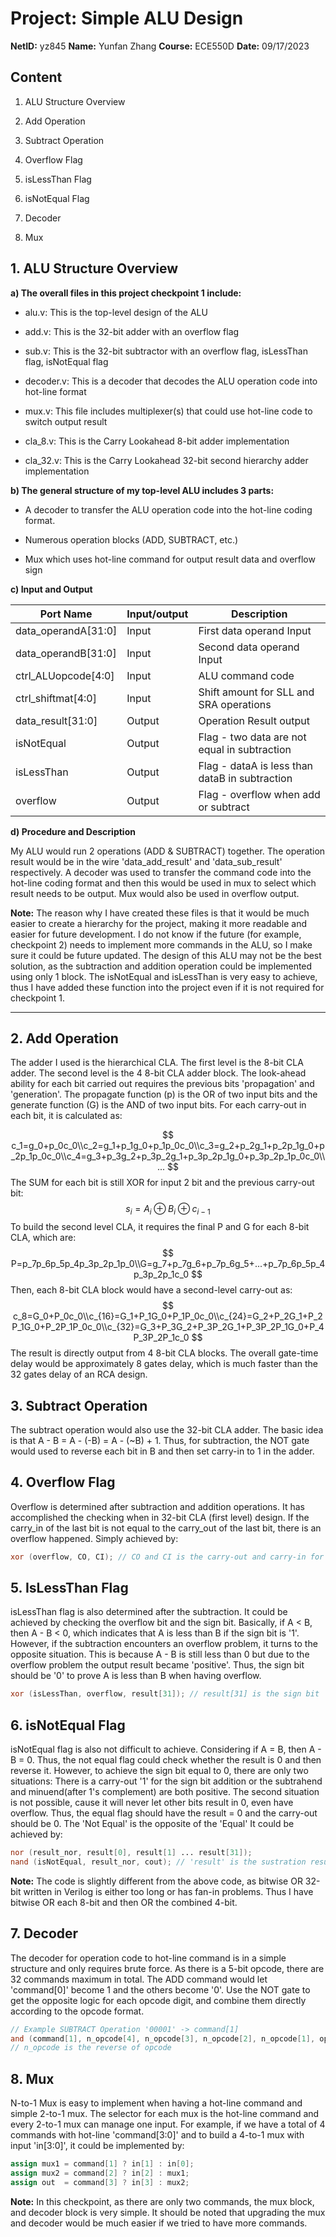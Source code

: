 # Project: Simple ALU Design

**NetID:** yz845   **Name:** Yunfan Zhang   **Course:** ECE550D   **Date:** 09/17/2023

## Content

1. ALU Structure Overview

2. Add Operation

3. Subtract Operation

4. Overflow Flag

5. isLessThan Flag

6. isNotEqual Flag

7. Decoder

8. Mux

## 1. ALU Structure Overview

**a) The overall files in this project checkpoint 1 include:**

- alu.v: This is the top-level design of the ALU

- add.v: This is the 32-bit adder with an overflow flag

- sub.v: This is the 32-bit subtractor with an overflow flag, isLessThan flag, isNotEqual flag

- decoder.v: This is a decoder that decodes the ALU operation code into hot-line format

- mux.v: This file includes multiplexer(s) that could use hot-line code to switch output result 

- cla_8.v: This is the Carry Lookahead 8-bit adder implementation

- cla_32.v: This is the Carry Lookahead 32-bit second hierarchy adder implementation

**b) The general structure of my top-level ALU includes 3 parts:** 

- A decoder to transfer the ALU operation code into the hot-line coding format. 

- Numerous operation blocks (ADD, SUBTRACT, etc.)

- Mux which uses hot-line command for output result data and overflow sign

**c) Input and Output**

|**Port Name**|**Input/output**|**Description**|
|-|-|-|
|data_operandA[31:0]|Input|First data operand Input|
|data_operandB[31:0]|Input|Second data operand Input|
|ctrl_ALUopcode[4:0]|Input|ALU command code |
|ctrl_shiftmat[4:0]|Input|Shift amount for SLL and SRA operations|
|data_result[31:0]|Output|Operation Result output|
|isNotEqual|Output|Flag - two data are not equal in subtraction|
|isLessThan|Output|Flag - dataA is less than dataB in subtraction|
|overflow|Output|Flag - overflow when add or subtract|

**d) Procedure and Description**

My ALU would run 2 operations (ADD & SUBTRACT) together. The operation result would be in the wire 'data_add_result' and 'data_sub_result' respectively. A decoder was used to transfer the command code into the hot-line coding format and then this would be used in mux to select which result needs to be output. Mux would also be used in overflow output.

**Note:** The reason why I have created these files is that it would be much easier to create a hierarchy for the project, making it more readable and easier for future development. I do not know if the future (for example, checkpoint 2) needs to implement more commands in the ALU, so I make sure it could be future updated. The design of this ALU may not be the best solution, as the subtraction and addition operation could be implemented using only 1 block. The isNotEqual and isLessThan is very easy to achieve, thus I have added these function into the project even if it is not required for checkpoint 1.

---

## 2. Add Operation

The adder I used is the hierarchical CLA. The first level is the 8-bit CLA adder. The second level is the 4 8-bit CLA adder block. The look-ahead ability for each bit carried out requires the previous bits 'propagation' and 'generation'. The propagate function (p) is the OR of two input bits and the generate function (G) is the AND of two input bits. For each carry-out in each bit, it is calculated as:

$$
c_1=g_0+p_0c_0\\c_2=g_1+p_1g_0+p_1p_0c_0\\c_3=g_2+p_2g_1+p_2p_1g_0+p_2p_1p_0c_0\\c_4=g_3+p_3g_2+p_3p_2g_1+p_3p_2p_1g_0+p_3p_2p_1p_0c_0\\...
$$
The SUM for each bit is still XOR for input 2 bit and the previous carry-out bit:
$$
s_i=A_i \oplus B_i \oplus c_{i-1}
$$
To build the second level CLA, it requires the final P and G for each 8-bit CLA, which are:
$$
P=p_7p_6p_5p_4p_3p_2p_1p_0\\G=g_7+p_7g_6+p_7p_6g_5+...+p_7p_6p_5p_4p_3p_2p_1c_0
$$
Then, each 8-bit CLA block would have a second-level carry-out as:
$$
c_8=G_0+P_0c_0\\c_{16}=G_1+P_1G_0+P_1P_0c_0\\c_{24}=G_2+P_2G_1+P_2P_1G_0+P_2P_1P_0c_0\\c_{32}=G_3+P_3G_2+P_3P_2G_1+P_3P_2P_1G_0+P_4P_3P_2P_1c_0
$$
The result is directly output from 4 8-bit CLA blocks. The overall gate-time delay would be approximately 8 gates delay, which is much faster than the 32 gates delay of an RCA design.

## 3. Subtract Operation

The subtract operation would also use the 32-bit CLA adder. The basic idea is that A - B = A - (-B) = A - (~B) + 1. Thus, for subtraction, the NOT gate would used to reverse each bit in B and then set carry-in to 1 in the adder.

## 4. Overflow Flag

Overflow is determined after subtraction and addition operations. It has accomplished the checking when in 32-bit CLA (first level) design. If the carry_in of the last bit is not equal to the carry_out of the last bit, there is an overflow happened. Simply achieved by:

```Verilog
xor (overflow, CO, CI); // CO and CI is the carry-out and carry-in for the MSB/Sign bit
```

## 5. IsLessThan Flag

isLessThan flag is also determined after the subtraction. It could be achieved by checking the overflow bit and the sign bit. Basically, if A < B, then A - B < 0, which indicates that A is less than B if the sign bit is '1'. However, if the subtraction encounters an overflow problem, it turns to the opposite situation. This is because A - B is still less than 0 but due to the overflow problem the output result became 'positive'. Thus, the sign bit should be '0' to prove A is less than B when having overflow. 

```Verilog
xor (isLessThan, overflow, result[31]); // result[31] is the sign bit
```

## 6. isNotEqual Flag

isNotEqual flag is also not difficult to achieve. Considering if A = B, then A - B = 0. Thus, the not equal flag could check whether the result is 0 and then reverse it. However, to achieve the sign bit equal to 0, there are only two situations: There is a carry-out '1' for the sign bit addition or the subtrahend and minuend(after 1's complement) are both positive. The second situation is not possible, cause it will never let other bits result in 0, even have overflow. Thus, the equal flag should have the result = 0 and the carry-out should be 0. The 'Not Equal' is the opposite of the 'Equal' It could be achieved by:

```Verilog
nor (result_nor, result[0], result[1] ... result[31]); 
nand (isNotEqual, result_nor, cout); // 'result' is the sustration result
```

**Note:** The code is slightly different from the above code, as bitwise OR 32-bit written in Verilog is either too long or has fan-in problems. Thus I have bitwise OR each 8-bit and then OR the combined 4-bit.  

## 7. Decoder

The decoder for operation code to hot-line command is in a simple structure and only requires brute force. As there is a 5-bit opcode, there are 32 commands maximum in total. The ADD command would let 'command[0]' become 1 and the others become '0'. Use the NOT gate to get the opposite logic for each opcode digit, and combine them directly according to the opcode format.

```Verilog
// Example SUBTRACT Operation '00001' -> command[1]
and (command[1], n_opcode[4], n_opcode[3], n_opcode[2], n_opcode[1], opcode[0]);
// n_opcode is the reverse of opcode
```

## 8. Mux

N-to-1 Mux is easy to implement when having a hot-line command and simple 2-to-1 mux. The selector for each mux is the hot-line command and every 2-to-1 mux can manage one input. For example, if we have a total of 4 commands with hot-line 'command[3:0]' and to build a 4-to-1 mux with input 'in[3:0]', it could be implemented by:

```Verilog
assign mux1 = command[1] ? in[1] : in[0];
assign mux2 = command[2] ? in[2] : mux1;
assign out  = command[3] ? in[3] : mux2;
```

**Note:** In this checkpoint, as there are only two commands, the mux block, and decoder block is very simple. It should be noted that upgrading the mux and decoder would be much easier if we tried to have more commands.

